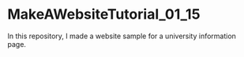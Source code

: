 # MakeAWebsiteTutorial_01_15
 In this repository, I made a website sample for a university information page.
